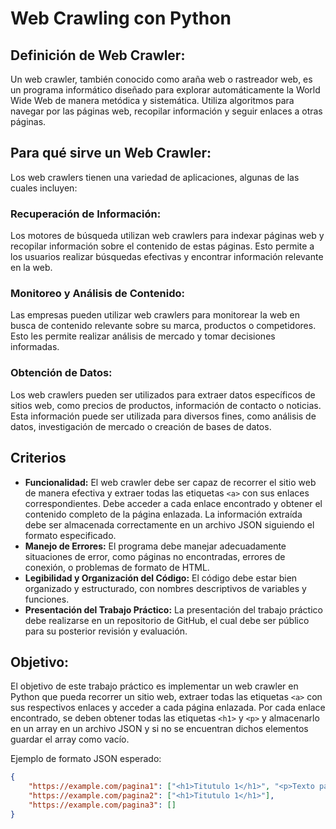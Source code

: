 # Web Crawling con Python

## Definición de Web Crawler:
Un web crawler, también conocido como araña web o rastreador web, es un programa informático diseñado para explorar automáticamente la World Wide Web de manera metódica y sistemática. Utiliza algoritmos para navegar por las páginas web, recopilar información y seguir enlaces a otras páginas.

## Para qué sirve un Web Crawler:
Los web crawlers tienen una variedad de aplicaciones, algunas de las cuales incluyen:

### Recuperación de Información:
Los motores de búsqueda utilizan web crawlers para indexar páginas web y recopilar información sobre el contenido de estas páginas. Esto permite a los usuarios realizar búsquedas efectivas y encontrar información relevante en la web.

### Monitoreo y Análisis de Contenido:
Las empresas pueden utilizar web crawlers para monitorear la web en busca de contenido relevante sobre su marca, productos o competidores. Esto les permite realizar análisis de mercado y tomar decisiones informadas.

### Obtención de Datos:
Los web crawlers pueden ser utilizados para extraer datos específicos de sitios web, como precios de productos, información de contacto o noticias. Esta información puede ser utilizada para diversos fines, como análisis de datos, investigación de mercado o creación de bases de datos.

## Criterios
- **Funcionalidad:** El web crawler debe ser capaz de recorrer el sitio web de manera efectiva y extraer todas las etiquetas `<a>` con sus enlaces correspondientes. Debe acceder a cada enlace encontrado y obtener el contenido completo de la página enlazada. La información extraída debe ser almacenada correctamente en un archivo JSON siguiendo el formato especificado.
- **Manejo de Errores:** El programa debe manejar adecuadamente situaciones de error, como páginas no encontradas, errores de conexión, o problemas de formato de HTML.
- **Legibilidad y Organización del Código:** El código debe estar bien organizado y estructurado, con nombres descriptivos de variables y funciones.
- **Presentación del Trabajo Práctico:** La presentación del trabajo práctico debe realizarse en un repositorio de GitHub, el cual debe ser público para su posterior revisión y evaluación.

## Objetivo:
El objetivo de este trabajo práctico es implementar un web crawler en Python que pueda recorrer un sitio web, extraer todas las etiquetas `<a>` con sus respectivos enlaces y acceder a cada página enlazada. Por cada enlace encontrado, se deben obtener todas las etiquetas `<h1>` y `<p>` y almacenarlo en un array en un archivo JSON y si no se encuentran dichos elementos guardar el array como vacío.

Ejemplo de formato JSON esperado:

```json
{
    "https://example.com/pagina1": ["<h1>Titutulo 1</h1>", "<p>Texto parrafo</p>"],
    "https://example.com/pagina2": ["<h1>Titutulo 1</h1>"],
    "https://example.com/pagina3": []
}
```